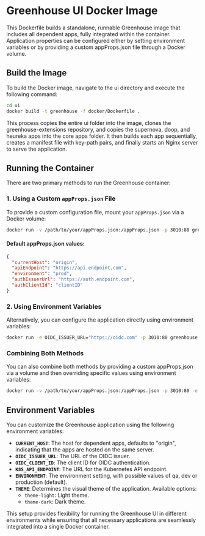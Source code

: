# Greenhouse UI Docker Image

This Dockerfile builds a standalone, runnable Greenhouse image that includes all dependent apps, fully integrated within the container. Application properties can be configured either by setting environment variables or by providing a custom appProps.json file through a Docker volume.

## Build the Image

To build the Docker image, navigate to the ui directory and execute the following command:

```bash
cd ui
docker build -t greenhouse -f docker/Dockerfile .
```

This process copies the entire ui folder into the image, clones the greenhouse-extensions repository, and copies the supernova, doop, and heureka apps into the core apps folder. It then builds each app sequentially, creates a manifest file with key-path pairs, and finally starts an Nginx server to serve the application.

## Running the Container

There are two primary methods to run the Greenhouse container:

### 1. Using a Custom `appProps.json` File

To provide a custom configuration file, mount your `appProps.json` via a Docker volume:

```bash
docker run -v /path/to/your/appProps.json:/appProps.json -p 3010:80 greenhouse
```

#### Default appProps.json values:

```json
{
  "currentHost": "origin",
  "apiEndpoint": "https://api.endpoint.com",
  "environment": "prod",
  "authIssuerUrl": "https://auth.endpoint.com",
  "authClientId": "clientID"
}
```

### 2. Using Environment Variables

Alternatively, you can configure the application directly using environment variables:

```bash
docker run -e OIDC_ISSUER_URL="https://oidc.com" -p 3010:80 greenhouse
```

### Combining Both Methods

You can also combine both methods by providing a custom appProps.json via a volume and then overriding specific values using environment variables:

```bash
docker run -v /path/to/your/appProps.json:/appProps.json -p 3010:80 -e THEME="theme-light" greenhouse
```

## Environment Variables

You can customize the Greenhouse application using the following environment variables:

- **`CURRENT_HOST`**: The host for dependent apps, defaults to "origin", indicating that the apps are hosted on the same server.
- **`OIDC_ISSUER_URL`**: The URL of the OIDC issuer.
- **`OIDC_CLIENT_ID`**: The client ID for OIDC authentication.
- **`K8S_API_ENDPOINT`**: The URL for the Kubernetes API endpoint.
- **`ENVIRONMENT`**: The environment setting, with possible values of qa, dev or production (default).
- **`THEME`**: Determines the visual theme of the application. Available options:
  - `theme-light`: Light theme.
  - `theme-dark`: Dark theme.

This setup provides flexibility for running the Greenhouse UI in different environments while ensuring that all necessary applications are seamlessly integrated into a single Docker container.
